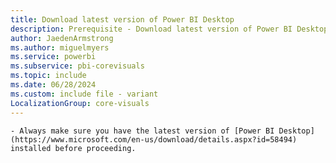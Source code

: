 ```yaml
---
title: Download latest version of Power BI Desktop
description: Prerequisite - Download latest version of Power BI Desktop
author: JaedenArmstrong
ms.author: miguelmyers
ms.service: powerbi
ms.subservice: pbi-corevisuals
ms.topic: include
ms.date: 06/28/2024
ms.custom: include file - variant
LocalizationGroup: core-visuals
---
```

```- Always make sure you have the latest version of [Power BI Desktop](https://www.microsoft.com/en-us/download/details.aspx?id=58494) installed before proceeding.```
